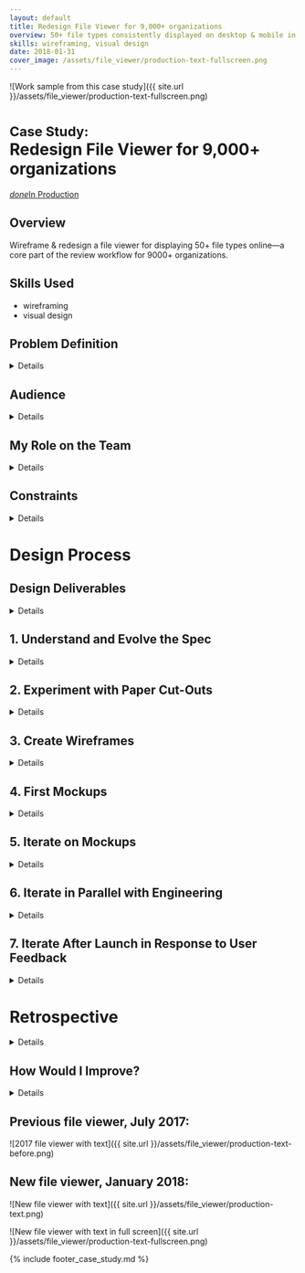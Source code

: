 ```yaml
---
layout: default
title: Redesign File Viewer for 9,000+ organizations
overview: 50+ file types consistently displayed on desktop & mobile in "as close to a perfect release as we've had."
skills: wireframing, visual design
date: 2018-01-31
cover_image: /assets/file_viewer/production-text-fullscreen.png
---
```


![Work sample from this case study]({{ site.url }}/assets/file_viewer/production-text-fullscreen.png)

# <small>Case Study:</small> <br />Redesign File Viewer for 9,000+ organizations

<a href="https://www.submittable.com/" type="button" class="btn btn-success" target="_blank"><i class="material-icons">done</i>In Production</a>

## Overview

Wireframe & redesign a file viewer for displaying 50+ file types online&mdash;a core part of the review workflow for 9000+ organizations.

## Skills Used

* wireframing
* visual design

## Problem Definition

<details>
  <p>
    Submittable provides online tools to manage submissions and applications. A core part of this product involves reviewing various uploaded files to judge any given submission. Our previous file viewer implementation and interface depended on a Box library that Box would discontinue. This external deadline created an opportunity to revisit the UX for reviewing any kind of file Submittable accepts. The previous file viewer had discordant interfaces for viewing text-based files, images, audio, and video. It was responsible for over 50 distinct file types. We defined success as a consistent interface that was no longer dependent on Box.
  </p>
</details>

## Audience

<details>
  <p>
    Our target users were the majority of the 9,000+ Submittable organizations who used our online file viewer to review submissions. This excluded the minority of organizations who reviewed files outside of Submittable—paper, Kindle, or offline. A specific ratio of organizations who used our file viewer to those who reviewed files elsewhere was not available or measured.
  </p>
  <p>
    Organizations ranged from literary journals with a single editor to large teams with multi-stage review processes.
  </p>
  <p>
    No personas existed; due to the strict engineering deadline, we did not invest time to create them.
  </p>
</details>

## My Role on the Team

<details>
  <p>
    As <strong>Senior UX Designer</strong>, in August 2017, I joined a team consisting of:
  </p>

  <ul>
    <li>a visual designer&mdash;departed before project completion</li>
    <li>a product manager (PM)</li>
    <li>two engineers</li>
  </ul>

  <p>
    From August-October, I ran deliverables by the visual designer and the PM. Afterwards, I largely collaborated with engineering on the implementation.
  </p>
</details>

## Constraints

<details>
  <p>Our primary constraints:</p>

  <ol>
    <li>Hard deadline to be in production for 100% of Submittable organizations by January 15, 2018&mdash;when the Box View API would be discontinued.</li>
    <li>I was 100% remote for all but the initial 2 weeks of the project. This limited time for any casual, in-person testing.</li>
    <li>I planned to take one month of paternity leave in early Fall 2017.</li>
    <li>Our only source of user feedback were customer support requests. We did not budget time for prototype or usability testing due to the hard deadline and uncertainty with how much time engineering would need for the new implementation.</li>
  </ol>
</details>

# Design Process

## Design Deliverables

<details>
  <ol>
    <li>
      Engineering and the PM requested mockups in InVision for viewing:
      <ul>
        <li>text-based files</li>
        <li>image files</li>
        <li>audio files</li>
        <li>video files</li>
      </ul>
    </li>

    <li>
      I advocated for and got buy in to create more iterative designs consisting of paper prototypes and wireframes.
    </li>

  </ol>
</details>

## 1. Understand and Evolve the Spec

<details>
  <p>
    The product manager started a spec with what functionality and UI affordances the new file viewer had to support. She also collected a few UI examples of other viewers in an InVision board. I started capturing screenshots of how our current viewer handled various file types. I noted inconsistencies, got clarifications about historical decisions, and captured cases not covered in the spec. For example, how do we handle files a submitter can upload but our file converter cannot render, such as executables?
  </p>

  <p><img src="{{ site.url }}/assets/file_viewer/initial-notes.jpg" alt="Notes on current UI"></p>
</details>

## 2. Experiment with Paper Cut-Outs

<details>
  <p>
    Due to the increasing number of states across the four file types (text, image, audio, video), I began on paper. I sketched affordances, cut them out, and rearranged them. The goal was to create more consistency across file type controls that are not naturally related.
  </p>

  <blockquote>
    <p>Can we find consistency across affordances like previous/next page in a document and volume controls in audio &amp; video?</p>
  </blockquote>

  <p><img src="{{ site.url }}/assets/file_viewer/paper-ui.jpg" alt="Reorder-able paper affordances"></p>

  <p>
    Afterwards, I worked bottom-up from the smallest UI elements to larger patterns. I played with different hierarchies within the file viewers.
  </p>

  <p><img src="{{ site.url }}/assets/file_viewer/hierarchy-concepts.jpg" alt="Hierarchy concept sketches"></p>

  <p>
    I shared these concepts in person with the PM, the visual designer. I proceeded to wireframes without significant feedback.
  </p>

  <blockquote>
    <p>Being in person was invaluable to physically moving around UI affordances in meetings, though I subsequently didn&#39;t capture all the states we experimented with.</p>
  </blockquote>

</details>

## 3. Create Wireframes

<details>
  <p>
    There were no wireframes or wireframing process at Submittable. I decided to introduce InVision Freehand to the team since we were already using InVision prototypes. I hoped the monochrome palette would make it clear these weren’t the mocks the team expected from me.
  </p>

  <p>
    I employed <a href="http://scotthurff.com/posts/why-your-user-interface-is-awkward-youre-ignoring-the-ui-stack">Scott Hurff&#39;s UI Stack concept</a> to structure my wireframes into more thorough states.
  </p>

  <p><img src="{{ site.url }}/assets/file_viewer/ui-stack.jpg" alt="The UI Stack"></p>

  <p>
    I surprised my team with the number of states I covered. They wondered how these states rendered in our current viewer. Thus, I included a screenshot of the current state before each wireframed screen.
  </p>

  <p><img src="{{ site.url }}/assets/file_viewer/wires-1.png" alt="Initial wireframes in Freehand"></p>

  <p><img src="{{ site.url }}/assets/file_viewer/wires-1-compare.png" alt="Detailed wireframes in Freehand"></p>

  <blockquote>
    <p>Freehand made it easy to show many low-fi screens at once, but quite difficult to leave comments.</p>
  </blockquote>

  <p>
    Users could only comment by inserting text into the Freehand itself. This proved to be a frustrating and limiting deviation from InVision prototype comments.
  </p>

  <p>
    Only at this point did the visual designer inform me that we would also need mobile web designs for the viewer. I regretted not seeking that clarification up front in the spec, but added the mobile states:
  </p>

  <p><img src="{{ site.url }}/assets/file_viewer/wires-2-mobile.png" alt="Mobile wireframes in Freehand"></p>

  <p><img src="{{ site.url }}/assets/file_viewer/wires-2-mobile-detail.png" alt="Detailed mobile wireframes in Freehand"></p>

</details>

## 4. First Mockups

<details>
  <p>
    By September 2017, I expected to start paternity leave any day. After I got approval for my wireframes, I proceeded to create the first mockups in Sketch.
  </p>

  <p>
    I started with viewing text files. Engineering agreed that text files were crucial and they would start with that viewer experience.
  </p>

  <p><img src="{{ site.url }}/assets/file_viewer/mocks-1.png" alt="My first mockups"></p>

  <p>
    When I finished the initial mockups, I walked the visual designer through my InVision screens and Sketch artboards. Then, I went on paternity leave for 30 days.
  </p>
</details>

## 5. Iterate on Mockups

<details>
  <p>
    In the intervening 30 days, the visual designer had iterated quite a bit on my initial mocks.
  </p>

  <p><img src="{{ site.url }}/assets/file_viewer/mocks-iterated.png" alt="Mockup iterations during my leave"></p>

  <p>
    I returned from paternity leave just as the visual designer announced she was departing from the company. I iterated on the final visual details to the satisfaction of product and engineering.
  </p>

  <p><img src="{{ site.url }}/assets/file_viewer/mocks-final.png" alt="My final mockups"></p>

  <p><img src="{{ site.url }}/assets/file_viewer/mocks-final-mobile.png" alt="My final mobile mockups"></p>
</details>

## 6. Iterate in Parallel with Engineering

<details>
  <p>
    Engineering began building in October 2017. They based the backend implementation on their requirements. They based the frontend implementation on my final mockups. I worked closely with the lead frontend engineer to work out small details.
  </p>

  <p>
    I started a Google Doc to keep a running list of improvements based on his emerging implementation.
  </p>

  <blockquote>
    <p>My feedback took the form of an observed vs. expected list of items for the engineer to triage.</p>
  </blockquote>

  <p>
    The process worked well for the two of us. We worked through the list, encouraging other stakeholders to provide input. They did so and followed my format.
  </p>

  <p><img src="{{ site.url }}/assets/file_viewer/eng-diffs.png" alt="Observed-expected feedback example"></p>

  <p>There were no substantial UI changes at this phase.</p>
</details>

## 7. Iterate After Launch in Response to User Feedback

<details>
  <p>
    Our VP of Engineering praised the production release of the new file viewer to being as close to a perfect release as they&#39;ve had.
  </p>

  <p>
    Submittable organizations who&#39;ve been longtime customers praised the file viewer:
  </p>

  <blockquote>
    <p>&quot;I&#39;m LIKING what I see so far...&quot; <br />&mdash;a longtime customer</p>
  </blockquote>

  <p>
    Most customer support requests involved backend issues (e.g. missing fonts, unsupported files). The only prominent UI issue came from the bottom toolbar when viewing text files:
  </p>

  <p><img src="{{ site.url }}/assets/file_viewer/notch-problem.png" alt="Reading issue from bottom toolbar"></p>

  <p>
    I suggested a few alternatives to our own innocent &quot;notch&quot; problem:
  </p>

  <p><img src="{{ site.url }}/assets/file_viewer/notch-solutions.png" alt="Reading issue solutions"></p>

  <p>
    We expanded the toolbar to be full width. This reduced the viewing area by one line of text but never interfered with the reading experience.
  </p>
</details>

# Retrospective

<details>
  <p>
    We reached our design goal of a new file viewer with a more consistent interface across 50+ file types. Engineering deemed the new viewer a success. We interpreted the lack of customer support issues as a big positive.
  </p>

  <p>
    I am satisfied with how the new file viewer looks and works. I'm proud of covering more states, especially loading and error states for users who experience slowness or problems. The mobile redesign was also a step in a more focused direction for 20% of our 2017 traffic.
  </p>
</details>

## How Would I Improve?

<details>
  <p>
    If I were to do this project again:
  </p>

  <ol>
    <li>
      <p>
        <strong>Avoid InVision Freehand for feedback.</strong> Commenting by inserting text is a poor feedback experience that didn&#39;t reflect well on wireframing as an approach. Seeking comments elsewhere would reduce friction when introducing wireframing to a team unfamiliar with the technique.
      </p>
    </li>
    <li>
      <p>
        <strong>Trade visual design time for usability testing.</strong> This was painfully missing from our process. Perhaps we got lucky that users were happy with the approach our interface took. I prefer to validate my guesses.
      </p>
    </li>
    <li>
      <p>
        <strong>Seek explicit user feedback, earlier.</strong> Submittable is reliant on qualitative feedback and lacks certain product metrics. Thus, I would seek direct feedback from users. During this project I suggested:
      </p>

      <ul>
        <li>
          doing a task analysis or otherwise light prototype testing using our InVision mockups
        </li>
        <li>
          prompting organizations for file viewer feedback via Intercom while they&#39;re in the product
        </li>
        <li>
          emailing a follow up survey to organizations who&#39;ve used the new file viewer
        </li>
      </ul>

      <p>
        We didn&#39;t act on those ideas. Product wasn’t convinced the UI changes were obvious enough such that asking for feedback would be meaningful. I would still pursue some form of follow feedback to test our assumptions, especially at the interaction level.
      </p>
    </li>
  </ol>
</details>

## Previous file viewer, July 2017:

![2017 file viewer with text]({{ site.url }}/assets/file_viewer/production-text-before.png)

## New file viewer, January 2018:

![New file viewer with text]({{ site.url }}/assets/file_viewer/production-text.png)

![New file viewer with text in full screen]({{ site.url }}/assets/file_viewer/production-text-fullscreen.png)

{% include footer_case_study.md %}

